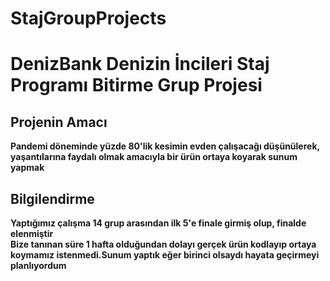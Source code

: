 # StajGroupProjects
# DenizBank Denizin İncileri Staj Programı Bitirme Grup Projesi
## Projenin Amacı
**Pandemi döneminde yüzde 80'lik kesimin evden çalışacağı düşünülerek, yaşantılarına faydalı olmak amacıyla bir ürün ortaya koyarak sunum yapmak** <br>
## Bilgilendirme
**Yaptığımız çalışma 14 grup arasından ilk 5'e finale girmiş olup, finalde elenmiştir**<br>
**Bize tanınan süre 1 hafta olduğundan dolayı gerçek ürün kodlayıp ortaya koymamız istenmedi.Sunum yaptık eğer birinci olsaydı hayata geçirmeyi planlıyordum**
